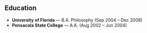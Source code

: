 ## Education

- **University of Florida** — B.A. Philosophy (Sep 2004 – Dec 2008)
- **Pensacola State College** — A.A. (Aug 2002 – Jun 2004)
